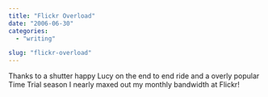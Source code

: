 ```yaml
---
title: "Flickr Overload"
date: "2006-06-30"
categories:
  - "writing"

slug: "flickr-overload"
---
```


<!-- [![](/images/178273362_9629ad6393_s.jpg)](https://static.flickr.com/49/178273362_9629ad6393_d.jpg "Flickr Uploader") -->
Thanks to a shutter happy Lucy on the end to end ride and a overly popular Time Trial season I nearly maxed out my monthly bandwidth at Flickr!
